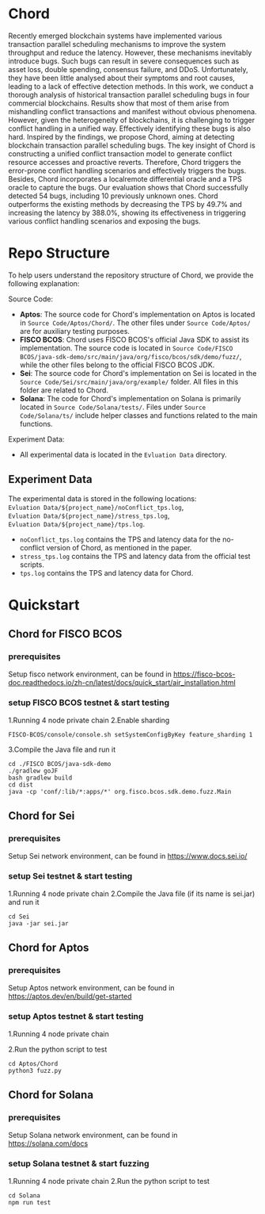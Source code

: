 # Chord

Recently emerged blockchain systems have implemented various transaction parallel scheduling mechanisms to improve the system throughput and reduce the latency. However, these mechanisms inevitably introduce bugs. Such bugs can result in severe consequences such as asset loss, double spending, consensus failure, and DDoS. Unfortunately, they have been little analysed about their symptoms and root causes, leading to a lack of effective detection methods. 
In this work, we conduct a thorough analysis of historical transaction parallel scheduling bugs in four commercial blockchains. Results show that most of them arise from mishandling conflict transactions and manifest without obvious phenomena. However, given the heterogeneity of blockchains, it is challenging to trigger conflict handling in a unified way. Effectively identifying these bugs is also hard. Inspired by the findings, we propose Chord, aiming at detecting blockchain transaction parallel scheduling bugs. The key insight of Chord is constructing a unified conflict transaction model to generate conflict resource accesses and proactive reverts. Therefore, Chord triggers the error-prone conflict handling scenarios and effectively triggers the bugs. Besides, Chord incorporates a localremote differential oracle and a TPS oracle to capture the bugs. Our evaluation shows that Chord successfully detected 54 bugs, including 10 previously unknown ones. Chord outperforms the existing methods by decreasing the TPS by 49.7% and increasing the latency by 388.0%, showing its effectiveness in triggering various conflict handling scenarios and exposing the bugs.

# Repo Structure

To help users understand the repository structure of Chord, we provide the following explanation:

Source Code:
- **Aptos**: The source code for Chord's implementation on Aptos is located in `Source Code/Aptos/Chord/`. The other files under `Source Code/Aptos/` are for auxiliary testing purposes.
- **FISCO BCOS**: Chord uses FISCO BCOS's official Java SDK to assist its implementation. The source code is located in `Source Code/FISCO BCOS/java-sdk-demo/src/main/java/org/fisco/bcos/sdk/demo/fuzz/`, while the other files belong to the official FISCO BCOS JDK.
- **Sei**: The source code for Chord's implementation on Sei is located in the `Source Code/Sei/src/main/java/org/example/` folder. All files in this folder are related to Chord.
- **Solana**: The code for Chord's implementation on Solana is primarily located in `Source Code/Solana/tests/`. Files under `Source Code/Solana/ts/` include helper classes and functions related to the main functions.

Experiment Data:
- All experimental data is located in the `Evluation Data` directory.

## Experiment Data

The experimental data is stored in the following locations:  
`Evluation Data/${project_name}/noConflict_tps.log`,  
`Evluation Data/${project_name}/stress_tps.log`,  
`Evluation Data/${project_name}/tps.log`.

- `noConflict_tps.log` contains the TPS and latency data for the no-conflict version of Chord, as mentioned in the paper.
- `stress_tps.log` contains the TPS and latency data from the official test scripts.
- `tps.log` contains the TPS and latency data for Chord.

# Quickstart

## Chord for FISCO BCOS

### prerequisites

Setup fisco network environment, can be found in https://fisco-bcos-doc.readthedocs.io/zh-cn/latest/docs/quick_start/air_installation.html

### setup FISCO BCOS testnet & start testing
1.Running 4 node private chain 
2.Enable sharding
```
FISCO-BCOS/console/console.sh setSystemConfigByKey feature_sharding 1
```
3.Compile the Java file and run it

```
cd ./FISCO BCOS/java-sdk-demo
./gradlew goJF
bash gradlew build
cd dist
java -cp 'conf/:lib/*:apps/*' org.fisco.bcos.sdk.demo.fuzz.Main
```



## Chord for Sei

### prerequisites


Setup Sei network environment, can be found in https://www.docs.sei.io/

### setup Sei testnet & start testing
1.Running 4 node private chain 
2.Compile the Java file (if its name is sei.jar) and run it

```
cd Sei
java -jar sei.jar
```




## Chord for Aptos

### prerequisites

Setup Aptos network environment, can be found in https://aptos.dev/en/build/get-started

### setup Aptos testnet & start testing

1.Running 4 node private chain

2.Run the python script to test
```
cd Aptos/Chord
python3 fuzz.py
```



## Chord for Solana

### prerequisites

Setup Solana network environment, can be found in https://solana.com/docs

### setup Solana testnet & start fuzzing

1.Running 4 node private chain
2.Run the python script to test

```
cd Solana
npm run test
```

